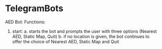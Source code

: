 # TelegramBots

AED Bot:
Functions:
1. start:
    a. starts the bot and prompts the user with three options (Nearest AED, Static Map, Quit)
    b. if no location is given, the bot continues to offer the choice of Nearest AED, Static Map and Quit